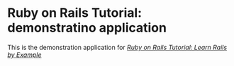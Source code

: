 # Ruby on Rails Tutorial: demonstratino application
This is the demonstration application for [*Ruby on Rails Tutorial: Learn Rails by Example*](http://www.mhartl.com) 
